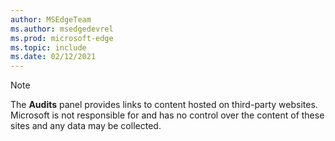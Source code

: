 ```yaml
---
author: MSEdgeTeam
ms.author: msedgedevrel
ms.prod: microsoft-edge
ms.topic: include
ms.date: 02/12/2021
---
```

> [!NOTE]
> The **Audits** panel provides links to content hosted on third-party websites.  Microsoft is not responsible for and has no control over the content of these sites and any data may be collected.
>
